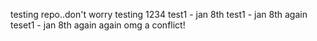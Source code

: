 testing repo..don't worry
testing 1234
test1 - jan 8th
test1 - jan 8th again
teset1 - jan 8th again again
omg a conflict!
